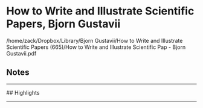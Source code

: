 # How to Write and Illustrate Scientific Papers, Bjorn Gustavii
/home/zack/Dropbox/Library/Bjorn Gustavii/How to Write and Illustrate Scientific Papers (665)/How to Write and Illustrate Scientific Pap - Bjorn Gustavii.pdf
## Notes
<hr>
## Highlights
<hr>
